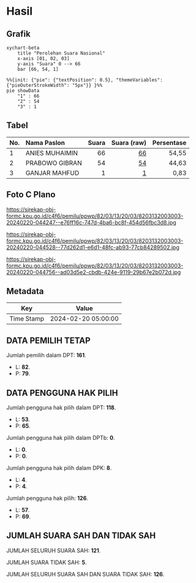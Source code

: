 # Hasil

## Grafik

```mermaid
xychart-beta
    title "Perolehan Suara Nasional"
    x-axis [01, 02, 03]
    y-axis "Suara" 0 --> 66
    bar [66, 54, 1]
```

```mermaid
%%{init: {"pie": {"textPosition": 0.5}, "themeVariables": {"pieOuterStrokeWidth": "5px"}} }%%
pie showData
    "1" : 66
    "2" : 54
    "3" : 1
```

## Tabel

| No. | Nama Paslon    | Suara | Suara (raw) | Persentase |
|:--- |:-------------- | -----:| -----------:| ----------:|
| 1   | ANIES MUHAIMIN | 66    | [66][p-1]   | 54,55      |
| 2   | PRABOWO GIBRAN | 54    | [54][p-2]   | 44,63      |
| 3   | GANJAR MAHFUD  | 1     | [1][p-3]    | 0,83       |


[p-1]: https://github.com/gigit-pemilu/pemilu-2024/blob/main/pilpres/hitung-suara/sub/82-maluku-utara/sub/03-halmahera-utara/sub/13-tobelo-barat/sub/2003-togoliua/sub/003-tps/sub/paslon-1.txt
[p-2]: https://github.com/gigit-pemilu/pemilu-2024/blob/main/pilpres/hitung-suara/sub/82-maluku-utara/sub/03-halmahera-utara/sub/13-tobelo-barat/sub/2003-togoliua/sub/003-tps/sub/paslon-2.txt
[p-3]: https://github.com/gigit-pemilu/pemilu-2024/blob/main/pilpres/hitung-suara/sub/82-maluku-utara/sub/03-halmahera-utara/sub/13-tobelo-barat/sub/2003-togoliua/sub/003-tps/sub/paslon-3.txt

## Foto C Plano

https://sirekap-obj-formc.kpu.go.id/c4f6/pemilu/ppwp/82/03/13/20/03/8203132003003-20240220-044247--e76ff16c-747d-4ba6-bc8f-454d56fbc3d8.jpg

https://sirekap-obj-formc.kpu.go.id/c4f6/pemilu/ppwp/82/03/13/20/03/8203132003003-20240220-044528--77d262d1-e6d1-48fc-ab93-77cb84289502.jpg

https://sirekap-obj-formc.kpu.go.id/c4f6/pemilu/ppwp/82/03/13/20/03/8203132003003-20240220-044756--ad03d5e2-cbdb-424e-9119-29b67e2b072d.jpg


## Metadata

| Key        | Value               |
| ---------- | ------------------- |
| Time Stamp | 2024-02-20 05:00:00 |


## DATA PEMILIH TETAP

Jumlah pemilih dalam DPT: **161**.
 * L: **82**.
 * P: **79**.

## DATA PENGGUNA HAK PILIH

Jumlah pengguna hak pilih dalam DPT: **118**.
 * L: **53**.
 * P: **65**.

Jumlah pengguna hak pilih dalam DPTb: **0**.
 * L: **0**.
 * P: **0**.

Jumlah pengguna hak pilih dalam DPK: **8**.
 * L: **4**.
 * P: **4**.

Jumlah pengguna hak pilih: **126**.
 * L: **57**.
 * P: **69**.

## JUMLAH SUARA SAH DAN TIDAK SAH

JUMLAH SELURUH SUARA SAH: **121**.

JUMLAH SUARA TIDAK SAH: **5**.

JUMLAH SELURUH SUARA SAH DAN SUARA TIDAK SAH: **126**.


